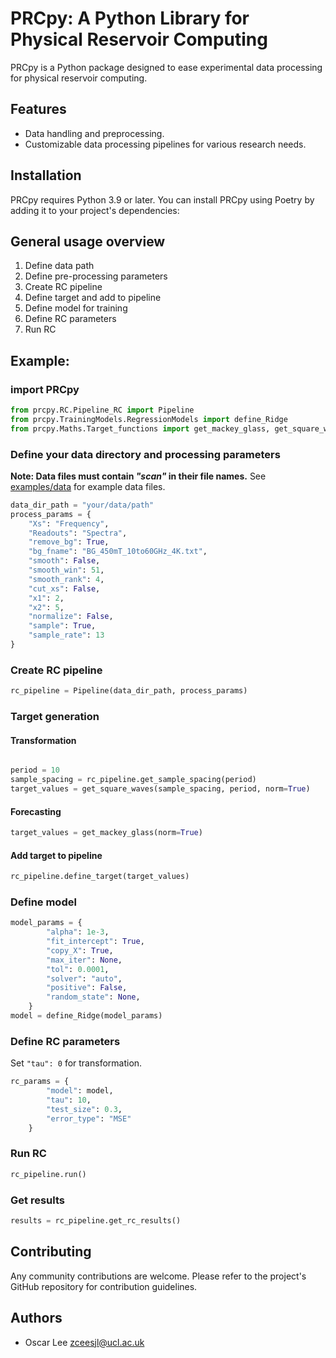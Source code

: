 # PRCpy: A Python Library for Physical Reservoir Computing

PRCpy is a Python package designed to ease experimental data processing for physical reservoir computing.

## Features

- Data handling and preprocessing.
- Customizable data processing pipelines for various research needs.

## Installation

PRCpy requires Python 3.9 or later. You can install PRCpy using Poetry by adding it to your project's dependencies:

## General usage overview

1. Define data path 
2. Define pre-processing parameters 
3. Create RC pipeline
4. Define target and add to pipeline
5. Define model for training
6. Define RC parameters
7. Run RC

## Example:

### import PRCpy
```python
from prcpy.RC.Pipeline_RC import Pipeline
from prcpy.TrainingModels.RegressionModels import define_Ridge
from prcpy.Maths.Target_functions import get_mackey_glass, get_square_waves
```

### Define your data directory and processing parameters
**Note: Data files must contain _"scan"_ in their file names.**
See [examples/data](examples/data) for example data files.
```python
data_dir_path = "your/data/path"
process_params = {
    "Xs": "Frequency",
    "Readouts": "Spectra",
    "remove_bg": True,
    "bg_fname": "BG_450mT_10to60GHz_4K.txt",
    "smooth": False,
    "smooth_win": 51,
    "smooth_rank": 4,
    "cut_xs": False,
    "x1": 2,
    "x2": 5,
    "normalize": False,
    "sample": True,
    "sample_rate": 13
}
```

### Create RC pipeline
```python
rc_pipeline = Pipeline(data_dir_path, process_params)
```

### Target generation

#### Transformation
```python

period = 10
sample_spacing = rc_pipeline.get_sample_spacing(period)
target_values = get_square_waves(sample_spacing, period, norm=True)
```

#### Forecasting
```python
target_values = get_mackey_glass(norm=True)
```

#### Add target to pipeline
```python
rc_pipeline.define_target(target_values)
```

### Define model
```python
model_params = {
        "alpha": 1e-3,
        "fit_intercept": True,
        "copy_X": True,
        "max_iter": None,
        "tol": 0.0001,
        "solver": "auto",
        "positive": False,
        "random_state": None,
    }
model = define_Ridge(model_params)
```

### Define RC parameters
Set `"tau": 0` for transformation.

```python
rc_params = {
        "model": model,
        "tau": 10,
        "test_size": 0.3,
        "error_type": "MSE"
    }

```

### Run RC
```python
rc_pipeline.run()
```

### Get results
```python
results = rc_pipeline.get_rc_results()
```

## Contributing

Any community contributions are welcome. Please refer to the project's GitHub repository for contribution guidelines.

## Authors

- Oscar Lee <zceesjl@ucl.ac.uk>


